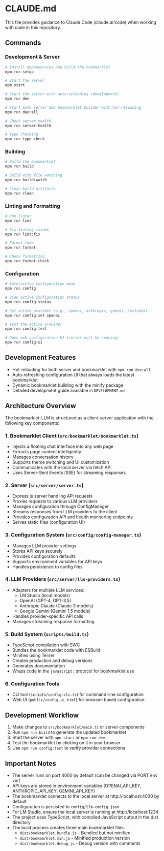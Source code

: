# CLAUDE.md

This file provides guidance to Claude Code (claude.ai/code) when working with code in this repository.

## Commands

### Development & Server

```bash
# Install dependencies and build the bookmarklet
npm run setup

# Start the server
npm start

# Start the server with auto-reloading (development)
npm run dev

# Start both server and bookmarklet builder with hot-reloading
npm run dev:all

# Check server health
npm run server:health

# Type checking
npm run type-check
```

### Building

```bash
# Build the bookmarklet
npm run build

# Build with file watching
npm run build:watch

# Clean build artifacts
npm run clean
```

### Linting and Formatting

```bash
# Run linter
npm run lint

# Fix linting issues
npm run lint:fix

# Format code
npm run format

# Check formatting
npm run format:check
```

### Configuration

```bash
# Interactive configuration menu
npm run config

# View active configuration status
npm run config:status

# Set active provider (e.g., openai, anthropic, gemini, lmstudio)
npm run config:set openai

# Test the active provider
npm run config:test

# Open web configuration UI (server must be running)
npm run config:ui
```

## Development Features

- Hot-reloading for both server and bookmarklet with `npm run dev:all`
- Auto-refreshing configuration UI that always loads the latest bookmarklet
- Dynamic bookmarklet building with the minify package
- Detailed development guide available in `DEVELOPMENT.md`

## Architecture Overview

The bookmarklet-LLM is structured as a client-server application with the following key components:

### 1. Bookmarklet Client (`src/bookmarklet/bookmarklet.ts`)

- Injects a floating chat interface into any web page
- Extracts page content intelligently
- Manages conversation history
- Supports theme switching and UI customization
- Communicates with the local server via fetch API
- Uses Server-Sent Events (SSE) for streaming responses

### 2. Server (`src/server/server.ts`)

- Express.js server handling API requests
- Proxies requests to various LLM providers
- Manages configuration through ConfigManager
- Streams responses from LLM providers to the client
- Provides configuration API and health monitoring endpoints
- Serves static files (configuration UI)

### 3. Configuration System (`src/config/config-manager.ts`)

- Manages LLM provider settings
- Stores API keys securely
- Provides configuration defaults
- Supports environment variables for API keys
- Handles persistence to config files

### 4. LLM Providers (`src/server/llm-providers.ts`)

- Adapters for multiple LLM services:
  - LM Studio (local models)
  - OpenAI (GPT-4, GPT-3.5)
  - Anthropic Claude (Claude 3 models)
  - Google Gemini (Gemini 1.5 models)
- Handles provider-specific API calls
- Manages streaming response formatting

### 5. Build System (`scripts/build.ts`)

- TypeScript compilation with SWC
- Bundles the bookmarklet code with ESBuild
- Minifies using Terser
- Creates production and debug versions
- Generates documentation
- Wraps code in the `javascript:` protocol for bookmarklet use

### 6. Configuration Tools

- CLI tool (`scripts/config-cli.ts`) for command-line configuration
- Web UI (`public/config-ui.html`) for browser-based configuration

## Development Workflow

1. Make changes to `src/bookmarklet/main.ts` or server components
2. Run `npm run build` to generate the updated bookmarklet
3. Start the server with `npm start` or `npm run dev`
4. Test the bookmarklet by clicking on it in your browser
5. Use `npm run config:test` to verify provider connections

## Important Notes

- The server runs on port 4000 by default (can be changed via PORT env var)
- API keys are stored in environment variables (OPENAI_API_KEY, ANTHROPIC_API_KEY, GEMINI_API_KEY)
- The bookmarklet connects to the local server at http://localhost:4000 by default
- Configuration is persisted to `config/llm-config.json`
- For LM Studio, ensure the local server is running at http://localhost:1234
- The project uses TypeScript, with compiled JavaScript output in the dist directory
- The build process creates three main bookmarklet files:
  - `dist/bookmarklet.bundle.js` - Bundled but not minified
  - `dist/bookmarklet.min.js` - Minified production version
  - `dist/bookmarklet.debug.js` - Debug version with comments